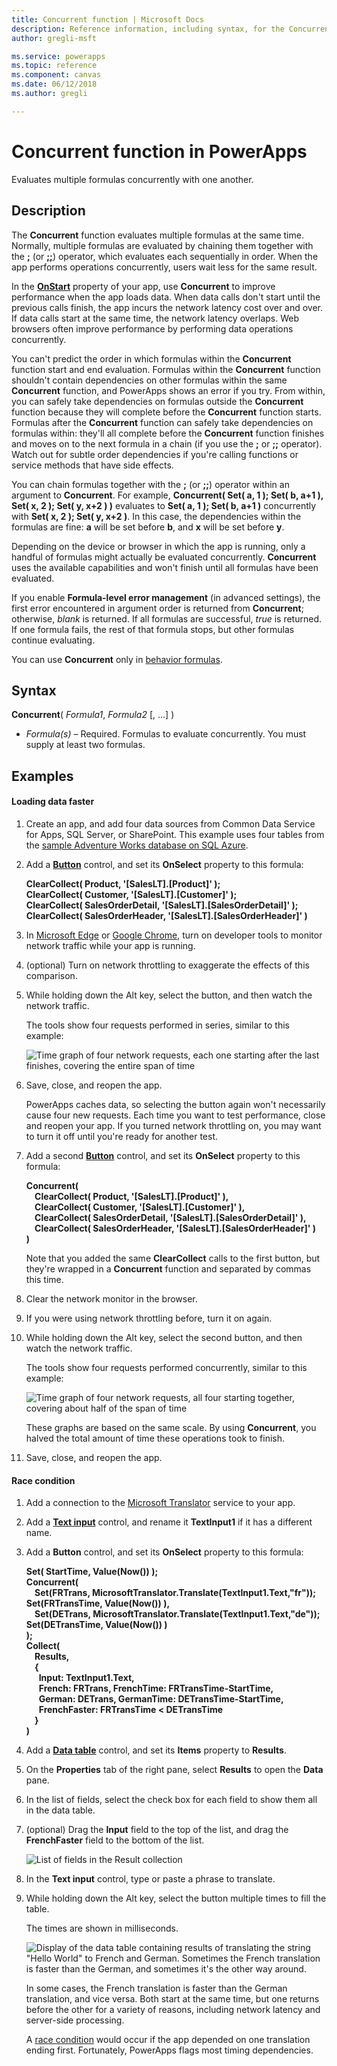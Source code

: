 ```yaml
---
title: Concurrent function | Microsoft Docs
description: Reference information, including syntax, for the Concurrent function in PowerApps
author: gregli-msft

ms.service: powerapps
ms.topic: reference
ms.component: canvas
ms.date: 06/12/2018
ms.author: gregli

---
```

# Concurrent function in PowerApps
Evaluates multiple formulas concurrently with one another.

## Description
The **Concurrent** function evaluates multiple formulas at the same time. Normally, multiple formulas are evaluated by chaining them together with the [**;**](operators.md) (or [**;;**](operators.md)) operator, which evaluates each sequentially in order. When the app performs operations concurrently, users wait less for the same result.

In the [**OnStart**](../controls/control-screen.md) property of your app, use **Concurrent** to improve performance when the app loads data. When data calls don't start until the previous calls finish, the app incurs the network latency cost over and over. If data calls start at the same time, the network latency overlaps. Web browsers often improve performance by performing data operations concurrently.

You can't predict the order in which formulas within the **Concurrent** function start and end evaluation. Formulas within the **Concurrent** function shouldn't contain dependencies on other formulas within the same **Concurrent** function, and PowerApps shows an error if you try. From within, you can safely take dependencies on formulas outside the **Concurrent** function because they will complete before the **Concurrent** function starts. Formulas after the **Concurrent** function can safely take dependencies on formulas within: they'll all complete before the **Concurrent** function finishes and moves on to the next formula in a chain (if you use the **;** or **;;** operator). Watch out for subtle order dependencies if you're calling functions or service methods that have side effects.

You can chain formulas together with the **;** (or **;;**) operator within an argument to **Concurrent**. For example, **Concurrent( Set( a, 1 ); Set( b, a+1 ), Set( x, 2 ); Set( y, x+2 ) )** evaluates to **Set( a, 1 ); Set( b, a+1 )** concurrently with **Set( x, 2 ); Set( y, x+2 )**. In this case, the dependencies within the formulas are fine: **a** will be set before **b**, and **x** will be set before **y**.

Depending on the device or browser in which the app is running, only a handful of formulas might actually be evaluated concurrently. **Concurrent** uses the available capabilities and won't finish until all formulas have been evaluated.

If you enable **Formula-level error management** (in advanced settings), the first error encountered in argument order is returned from **Concurrent**; otherwise, *blank* is returned. If all formulas are successful, *true* is returned. If one formula fails, the rest of that formula stops, but other formulas continue evaluating.

You can use **Concurrent** only in [behavior formulas](../working-with-formulas-in-depth.md).

## Syntax
**Concurrent**( *Formula1*, *Formula2* [, ...] )

* *Formula(s)* – Required. Formulas to evaluate concurrently. You must supply at least two formulas.

## Examples

#### Loading data faster

1. Create an app, and add four data sources from Common Data Service for Apps, SQL Server, or SharePoint. This example uses four tables from the [sample Adventure Works database on SQL Azure](https://docs.microsoft.com/azure/sql-database/sql-database-get-started-portal).

2. Add a **[Button](../controls/control-button.md)** control, and set its **OnSelect** property to this formula:

	**ClearCollect( Product, '[SalesLT].[Product]' );<br>
	ClearCollect( Customer, '[SalesLT].[Customer]' );<br>
	ClearCollect( SalesOrderDetail, '[SalesLT].[SalesOrderDetail]' );<br> 
	ClearCollect( SalesOrderHeader, '[SalesLT].[SalesOrderHeader]' )**

3. In [Microsoft Edge](https://docs.microsoft.com/en-us/microsoft-edge/devtools-guide/network) or [Google Chrome](https://developers.google.com/web/tools/chrome-devtools/network-performance/), turn on developer tools to monitor network traffic while your app is running.

1. (optional) Turn on network throttling to exaggerate the effects of this comparison.

4. While holding down the Alt key, select the button, and then watch the network traffic.

    The tools show four requests performed in series, similar to this example:

	![Time graph of four network requests, each one starting after the last finishes, covering the entire span of time](media/function-concurrent/chained-network.png)

5. Save, close, and reopen the app.

    PowerApps caches data, so selecting the button again won't necessarily cause four new requests. Each time you want to test performance, close and reopen your app. If you turned network throttling on, you may want to turn it off until you're ready for another test.

1. Add a second **[Button](../controls/control-button.md)** control, and set its **OnSelect** property to this formula:

	**Concurrent(<br> 
	&nbsp;&nbsp;&nbsp;&nbsp;ClearCollect( Product, '[SalesLT].[Product]' ),<br> 
	&nbsp;&nbsp;&nbsp;&nbsp;ClearCollect( Customer, '[SalesLT].[Customer]' ),<br>
	&nbsp;&nbsp;&nbsp;&nbsp;ClearCollect( SalesOrderDetail, '[SalesLT].[SalesOrderDetail]' ),<br>
	&nbsp;&nbsp;&nbsp;&nbsp;ClearCollect( SalesOrderHeader, '[SalesLT].[SalesOrderHeader]' )<br>
	)**

	Note that you added the same **ClearCollect** calls to the first button, but they're wrapped in a **Concurrent** function and separated by commas this time.

2. Clear the network monitor in the browser.

1. If you were using network throttling before, turn it on again.

3. While holding down the Alt key, select the second button, and then watch the network traffic.

    The tools show four requests performed concurrently, similar to this example:

	![Time graph of four network requests, all four starting together, covering about half of the span of time](media/function-concurrent/concurrent-network.png)

	These graphs are based on the same scale. By using **Concurrent**, you halved the total amount of time these operations took to finish. 

5. Save, close, and reopen the app.

#### Race condition

1. Add a connection to the [Microsoft Translator](../connections/connection-microsoft-translator.md) service to your app.

2. Add a [**Text input**](../controls/control-text-input.md) control, and rename it **TextInput1** if it has a different name.

3. Add a **Button** control, and set its **OnSelect** property to this formula:

	**Set( StartTime, Value(Now()) );<br>
	Concurrent(<br>
    &nbsp;&nbsp;&nbsp;&nbsp;Set(FRTrans, MicrosoftTranslator.Translate(TextInput1.Text,"fr")); Set(FRTransTime, Value(Now()) ),<br>
    &nbsp;&nbsp;&nbsp;&nbsp;Set(DETrans, MicrosoftTranslator.Translate(TextInput1.Text,"de")); Set(DETransTime, Value(Now()) )<br>
	); <br>
	Collect( <br>
    &nbsp;&nbsp;&nbsp;&nbsp;Results, <br>
    &nbsp;&nbsp;&nbsp;&nbsp;{<br>
	&nbsp;&nbsp;&nbsp;&nbsp;&nbsp;&nbsp;Input: TextInput1.Text, <br>
    &nbsp;&nbsp;&nbsp;&nbsp;&nbsp;&nbsp;French: FRTrans, FrenchTime: FRTransTime-StartTime,<br> 
    &nbsp;&nbsp;&nbsp;&nbsp;&nbsp;&nbsp;German: DETrans, GermanTime: DETransTime-StartTime,<br> 
    &nbsp;&nbsp;&nbsp;&nbsp;&nbsp;&nbsp;FrenchFaster: FRTransTime < DETransTime <br>
    &nbsp;&nbsp;&nbsp;&nbsp;}<br>
	)**

4. Add a [**Data table**](../controls/control-data-table.md) control, and set its **Items** property to **Results**.

1. On the **Properties** tab of the right pane, select **Results** to open the **Data** pane.

1. In the list of fields, select the check box for each field to show them all in the data table.

1. (optional) Drag the **Input** field to the top of the list, and drag the **FrenchFaster** field to the bottom of the list.

	![List of fields in the Result collection](media/function-concurrent/field-list.png) 

6. In the **Text input** control, type or paste a phrase to translate.

7. While holding down the Alt key, select the button multiple times to fill the table.

    The times are shown in milliseconds.
  
	![Display of the data table containing results of translating the string "Hello World" to French and German. Sometimes the French translation is faster than the German, and sometimes it's the other way around.](media/function-concurrent/race-condition.png) 

	In some cases, the French translation is faster than the German translation, and vice versa. Both start at the same time, but one returns before the other for a variety of reasons, including network latency and server-side processing.

	A [race condition](https://en.wikipedia.org/wiki/Race_condition) would occur if the app depended on one translation ending first. Fortunately, PowerApps flags most timing dependencies.
